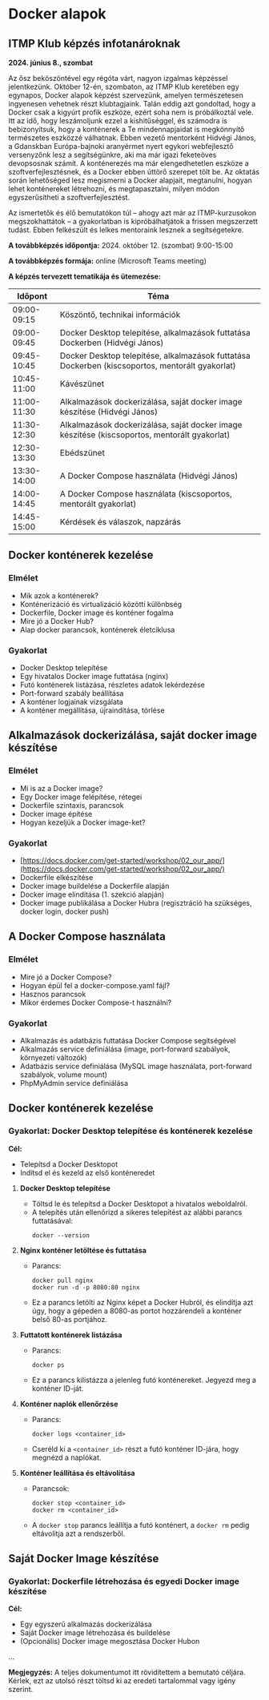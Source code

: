 # Docker alapok
## ITMP Klub képzés infotanároknak

**2024. június 8., szombat**

Az ősz beköszöntével egy régóta várt, nagyon izgalmas képzéssel jelentkezünk. Október 12-én, szombaton, az ITMP Klub keretében egy egynapos, Docker alapok képzést szervezünk, amelyen természetesen ingyenesen vehetnek részt klubtagjaink.
Talán eddig azt gondoltad, hogy a Docker csak a kigyúrt profik eszköze, ezért soha nem is próbálkoztál vele. Itt az idő, hogy leszámoljunk ezzel a kishitűséggel, és számodra is bebizonyítsuk, hogy a konténerek a Te mindennapjaidat is megkönnyítő természetes eszközzé válhatnak. Ebben vezető mentorként Hidvégi János, a Gdanskban Európa-bajnoki aranyérmet nyert egykori webfejlesztő versenyzőnk lesz a segítségünkre, aki ma már igazi feketeöves devopsosnak számít.
A konténerezés ma már elengedhetetlen eszköze a szoftverfejlesztésnek, és a Docker ebben úttörő szerepet tölt be. Az oktatás során lehetőséged lesz megismerni a Docker alapjait, megtanulni, hogyan lehet konténereket létrehozni, és megtapasztalni, milyen módon egyszerűsítheti a szoftverfejlesztést.

Az ismertetők és élő bemutatókon túl – ahogy azt már az ITMP-kurzusokon megszokhattátok – a gyakorlatban is kipróbálhatjátok a frissen megszerzett tudást. Ebben felkészült és lelkes mentoraink lesznek a segítségetekre.

**A továbbképzés időpontja:** 2024. október 12. (szombat) 9:00-15:00

**A továbbképzés formája:** online (Microsoft Teams meeting)

**A képzés tervezett tematikája és ütemezése:**

| Időpont       | Téma                                                                      |
|---------------|---------------------------------------------------------------------------|
| 09:00-09:15   | Köszöntő, technikai információk                                           |
| 09:00-09:45   | Docker Desktop telepítése, alkalmazások futtatása Dockerben (Hidvégi János) |
| 09:45-10:45   | Docker Desktop telepítése, alkalmazások futtatása Dockerben (kiscsoportos, mentorált gyakorlat) |
| 10:45-11:00   | Kávészünet                                                                |
| 11:00-11:30   | Alkalmazások dockerizálása, saját docker image készítése (Hidvégi János)  |
| 11:30-12:30   | Alkalmazások dockerizálása, saját docker image készítése (kiscsoportos, mentorált gyakorlat) |
| 12:30-13:30   | Ebédszünet                                                                |
| 13:30-14:00   | A Docker Compose használata (Hidvégi János)                               |
| 14:00-14:45   | A Docker Compose használata (kiscsoportos, mentorált gyakorlat)           |
| 14:45-15:00   | Kérdések és válaszok, napzárás                                            |


## Docker konténerek kezelése

### Elmélet
- Mik azok a konténerek?
- Konténerizáció és virtualizáció közötti különbség
- Dockerfile, Docker image és konténer fogalma
- Mire jó a Docker Hub?
- Alap docker parancsok, konténerek életciklusa

### Gyakorlat
- Docker Desktop telepítése
- Egy hivatalos Docker image futtatása (nginx)
- Futó konténerek listázása, részletes adatok lekérdezése
- Port-forward szabály beállítása
- A konténer logjainak vizsgálata
- A konténer megállítása, újraindítása, törlése

## Alkalmazások dockerizálása, saját docker image készítése

### Elmélet
- Mi is az a Docker image?
- Egy Docker image felépítése, rétegei
- Dockerfile szintaxis, parancsok
- Docker image építése
- Hogyan kezeljük a Docker image-ket?

### Gyakorlat
- [https://docs.docker.com/get-started/workshop/02_our_app/](https://docs.docker.com/get-started/workshop/02_our_app/)
- Dockerfile elkészítése
- Docker image buildelése a Dockerfile alapján
- Docker image elindítása (1. szekció alapján)
- Docker image publikálása a Docker Hubra (regisztráció ha szükséges, docker login, docker push)

## A Docker Compose használata

### Elmélet
- Mire jó a Docker Compose?
- Hogyan épül fel a docker-compose.yaml fájl?
- Hasznos parancsok
- Mikor érdemes Docker Compose-t használni?

### Gyakorlat
- Alkalmazás és adatbázis futtatása Docker Compose segítségével
- Alkalmazás service definiálása (image, port-forward szabályok, környezeti változók)
- Adatbázis service definiálása (MySQL image használata, port-forward szabályok, volume mount)
- PhpMyAdmin service definiálása

## Docker konténerek kezelése

### Gyakorlat: Docker Desktop telepítése és konténerek kezelése

**Cél:**
- Telepítsd a Docker Desktopot
- Indítsd el és kezeld az első konténeredet

1. **Docker Desktop telepítése**
    - Töltsd le és telepítsd a Docker Desktopot a hivatalos weboldalról.
    - A telepítés után ellenőrizd a sikeres telepítést az alábbi parancs futtatásával:
      ```
      docker --version
      ```

2. **Nginx konténer letöltése és futtatása**
    - Parancs:
      ```
      docker pull nginx
      docker run -d -p 8080:80 nginx
      ```
    - Ez a parancs letölti az Nginx képet a Docker Hubról, és elindítja azt úgy, hogy a gépeden a 8080-as portot hozzárendeli a konténer belső 80-as portjához.

3. **Futtatott konténerek listázása**
    - Parancs:
      ```
      docker ps
      ```
    - Ez a parancs kilistázza a jelenleg futó konténereket. Jegyezd meg a konténer ID-ját.

4. **Konténer naplók ellenőrzése**
    - Parancs:
      ```
      docker logs <container_id>
      ```
    - Cseréld ki a `<container_id>` részt a futó konténer ID-jára, hogy megnézd a naplókat.

5. **Konténer leállítása és eltávolítása**
    - Parancsok:
      ```
      docker stop <container_id>
      docker rm <container_id>
      ```
    - A `docker stop` parancs leállítja a futó konténert, a `docker rm` pedig eltávolítja azt a rendszerből.

## Saját Docker Image készítése

### Gyakorlat: Dockerfile létrehozása és egyedi Docker image készítése

**Cél:**
- Egy egyszerű alkalmazás dockerizálása
- Saját Docker image létrehozása és buildelése
- (Opcionális) Docker image megosztása Docker Hubon

...

**Megjegyzés:** A teljes dokumentumot itt rövidítettem a bemutató céljára. Kérlek, ezt az utolsó részt töltsd ki az eredeti tartalommal vagy igény szerint.


